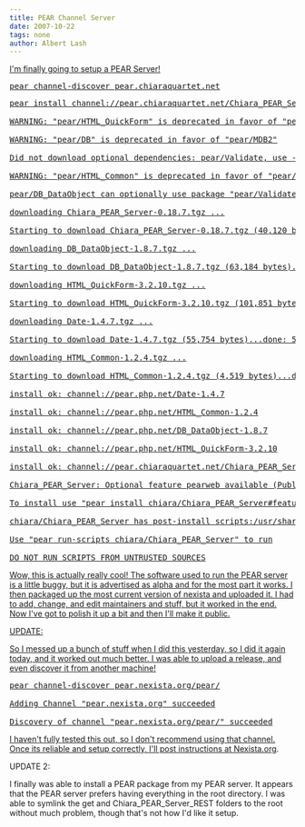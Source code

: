 ```yaml
---
title: PEAR Channel Server
date: 2007-10-22
tags: none
author: Albert Lash
---
```

<a href="http://www.docunext.com/blog/2007/10/22/pear-channel-server/">

I'm finally going to setup a PEAR Server!

<pre>
pear channel-discover pear.chiaraquartet.net</pre>

<pre>
pear install channel://pear.chiaraquartet.net/Chiara_PEAR_Server-0.18.7

WARNING: "pear/HTML_QuickForm" is deprecated in favor of "pear/HTML_QuickForm2"

WARNING: "pear/DB" is deprecated in favor of "pear/MDB2"

Did not download optional dependencies: pear/Validate, use --alldeps to download automatically

WARNING: "pear/HTML_Common" is deprecated in favor of "pear/HTML_Common2"

pear/DB_DataObject can optionally use package "pear/Validate" (version >= 0.1.1)

downloading Chiara_PEAR_Server-0.18.7.tgz ...

Starting to download Chiara_PEAR_Server-0.18.7.tgz (40,120 bytes)...........done: 40,120 bytes

downloading DB_DataObject-1.8.7.tgz ...

Starting to download DB_DataObject-1.8.7.tgz (63,184 bytes)...done: 63,184 bytes

downloading HTML_QuickForm-3.2.10.tgz ...

Starting to download HTML_QuickForm-3.2.10.tgz (101,851 bytes)...done: 101,851 bytes

downloading Date-1.4.7.tgz ...

Starting to download Date-1.4.7.tgz (55,754 bytes)...done: 55,754 bytes

downloading HTML_Common-1.2.4.tgz ...

Starting to download HTML_Common-1.2.4.tgz (4,519 bytes)...done: 4,519 bytes

install ok: channel://pear.php.net/Date-1.4.7

install ok: channel://pear.php.net/HTML_Common-1.2.4

install ok: channel://pear.php.net/DB_DataObject-1.8.7

install ok: channel://pear.php.net/HTML_QuickForm-3.2.10

install ok: channel://pear.chiaraquartet.net/Chiara_PEAR_Server-0.18.7

Chiara_PEAR_Server: Optional feature pearweb available (Public frontend for users to browse channel packages)

To install use "pear install chiara/Chiara_PEAR_Server#featurename"

chiara/Chiara_PEAR_Server has post-install scripts:/usr/share/php/Chiara/PEAR/Server/mysqlinstall.php

Use "pear run-scripts chiara/Chiara_PEAR_Server" to run

DO NOT RUN SCRIPTS FROM UNTRUSTED SOURCES</pre>

Wow, this is actually really cool! The software used to run the PEAR server is a little buggy, but it is advertised as alpha and for the most part it works. I then packaged up the most current version of nexista and uploaded it. I had to add, change, and edit maintainers and stuff, but it worked in the end. Now I've got to polish it up a bit and then I'll make it public.

UPDATE:

So I messed up a bunch of stuff when I did this yesterday, so I did it again today, and it worked out much better. I was able to upload a release, and even discover it from another machine!

<pre>pear channel-discover pear.nexista.org/pear/

Adding Channel "pear.nexista.org" succeeded

Discovery of channel "pear.nexista.org/pear/" succeeded</pre>

I haven't fully tested this out, so I don't recommend using that channel. Once its reliable and setup correctly, I'll post instructions at <a href="http://www.nexista.org/">Nexista.org</a>.

UPDATE 2:

I finally was able to install a PEAR package from my PEAR server. It appears that the PEAR server prefers having everything in the root directory. I was able to symlink the get and Chiara_PEAR_Server_REST folders to the root without much problem, though that's not how I'd like it setup.

